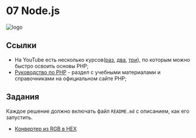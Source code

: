# 07 Node.js

![logo](https://upload.wikimedia.org/wikipedia/commons/thumb/2/27/PHP-logo.svg/320px-PHP-logo.svg.png)

## Ссылки
- На YouTube есть несколько курсов([раз](https://www.youtube.com/playlist?list=PLVfMKQXDAhGWCBTca7m-snWrZZkjX2jGB), [два](https://www.youtube.com/playlist?list=PL0lO_mIqDDFXm69bqj5JTCS1XGTNkhTch), [три](https://www.youtube.com/watch?v=a6xtQQqx1tg)), по которым можно быстро освоить основы PHP;
- [Руководство по PHP](https://secure.php.net/manual/ru/index.php) - раздел с учебными материалами и справочниками на официальном сайте PHP;


## Задания
Каждое решение должно включать файл `README.md` с описанием, как его запустить.
- [Конвертер из RGB в HEX](exercises/01/README.md)
